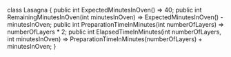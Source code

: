 class Lasagna
{
    public int ExpectedMinutesInOven() => 40;
    public int RemainingMinutesInOven(int minutesInOven) => ExpectedMinutesInOven() - minutesInOven;
    public int PreparationTimeInMinutes(int numberOfLayers) => numberOfLayers * 2;
    public int ElapsedTimeInMinutes(int numberOfLayers, int minutesInOven) => PreparationTimeInMinutes(numberOfLayers) + minutesInOven;
}
